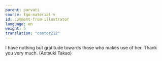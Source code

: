 ```yaml
---
parent: parvati
source: fgo-material-v
id: comment-from-illustrator
language: en
weight: 5
translation: "castor212"
---
```


I have nothing but gratitude towards those who makes use of her. Thank you very much. (Aotsuki Takao)
